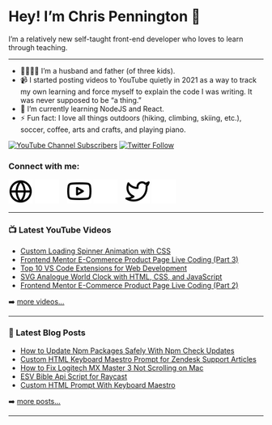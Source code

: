 # Hey! I’m Chris Pennington 👋
I’m a relatively new self-taught front-end developer who loves to learn through teaching.

---
- 👨‍👩‍👧‍👦 I’m a husband and father (of three kids).
- 📹 I started posting videos to YouTube quietly in 2021 as a way to track my own learning and force myself to explain the code I was writing. It was never supposed to be “a thing.”
- 🎒 I’m currently learning NodeJS and React.
- ⚡ Fun fact: I love all things outdoors (hiking, climbing, skiing, etc.), soccer, coffee, arts and crafts, and playing piano.

[![YouTube Channel Subscribers](https://img.shields.io/youtube/channel/subscribers/UCUSxKiac-miugK9CDsxGS9Q?logo=youtube&logoColor=red&style=for-the-badge)][youtube]
[![Twitter Follow](https://img.shields.io/twitter/follow/cpenned?color=1DA1F2&logo=twitter&style=for-the-badge)](https://twitter.com/intent/follow?original_referer=https%3A%2F%2Fgithub.com%cpenned&screen_name=cpenned)

### Connect with me:
[![website](./img/globe-light.svg)](https://codinginpublic.dev.com#gh-light-mode-only)
[![website](./img/globe-dark.svg)](https://codinginpublic.dev#gh-dark-mode-only)
&nbsp;&nbsp;
[![website](./img/youtube-light.svg)](https://youtube.com/coding-in-public#gh-light-mode-only)
[![website](./img/youtube-dark.svg)](https://youtube.com/coding-in-public#gh-dark-mode-only)
&nbsp;&nbsp;
[![website](./img/twitter-light.svg)](https://twitter.com/cpenned#gh-light-mode-only)
[![website](./img/twitter-dark.svg)](https://twitter.com/cpenned#gh-dark-mode-only)
&nbsp;&nbsp;

---

### 📺 Latest YouTube Videos

<!-- YOUTUBE:START -->
- [Custom Loading Spinner Animation with CSS](https://www.youtube.com/watch?v=v9abbPHgVR4)
- [Frontend Mentor E-Commerce Product Page Live Coding &lpar;Part 3&rpar;](https://www.youtube.com/watch?v=8gIhsSF_4P8)
- [Top 10 VS Code Extensions for Web Development](https://www.youtube.com/watch?v=0ABuzt8X5SA)
- [SVG Analogue World Clock with HTML, CSS, and JavaScript](https://www.youtube.com/watch?v=tYKlLQmg6OM)
- [Frontend Mentor E-Commerce Product Page Live Coding &lpar;Part 2&rpar;](https://www.youtube.com/watch?v=68szNZ3dogI)
<!-- YOUTUBE:END -->

➡️ [more videos...][youtube]

---

### 📕 Latest Blog Posts

<!-- BLOG-POST-LIST:START -->
- [How to Update Npm Packages Safely With Npm Check Updates](https://chrispennington.blog/blog/how-to-update-npm-packages-safely-with-npm-check-updates/)
- [Custom HTML Keyboard Maestro Prompt for Zendesk Support Articles](https://chrispennington.blog/blog/custom-html-keyboard-maestro-prompt-for-zendesk-support-articles/)
- [How to Fix Logitech MX Master 3 Not Scrolling on Mac](https://chrispennington.blog/blog/how-to-fix-logitech-mx-master-3-not-scrolling-on-mac/)
- [ESV Bible Api Script for Raycast](https://chrispennington.blog/blog/esv-bible-api-script-for-raycast/)
- [Custom HTML Prompt With Keyboard Maestro](https://chrispennington.blog/blog/custom-html-prompt-with-keyboard-maestro/)
<!-- BLOG-POST-LIST:END -->

➡️ [more posts...][blog]

---

[website]: https://codinginpublic.dev
[blog]: https://chrispennington.blog
[twitter]: https://twitter.com/cpenned
[youtube]: https://youtube.com/coding-in-public
